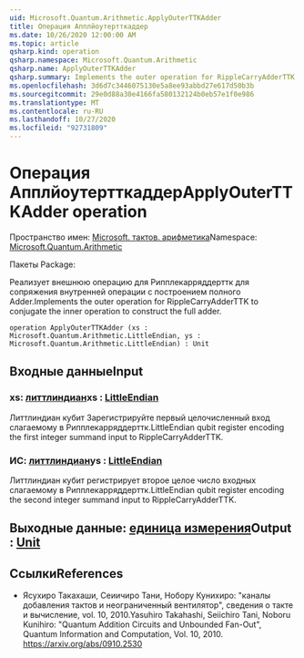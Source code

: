 ```yaml
---
uid: Microsoft.Quantum.Arithmetic.ApplyOuterTTKAdder
title: Операция Апплйоутертткаддер
ms.date: 10/26/2020 12:00:00 AM
ms.topic: article
qsharp.kind: operation
qsharp.namespace: Microsoft.Quantum.Arithmetic
qsharp.name: ApplyOuterTTKAdder
qsharp.summary: Implements the outer operation for RippleCarryAdderTTK to conjugate the inner operation to construct the full adder.
ms.openlocfilehash: 3d6d7c3446075130e5a8ee93abbd27e617d50b3b
ms.sourcegitcommit: 29e0d88a30e4166fa580132124b0eb57e1f0e986
ms.translationtype: MT
ms.contentlocale: ru-RU
ms.lasthandoff: 10/27/2020
ms.locfileid: "92731809"
---
```

# <a name="applyouterttkadder-operation"></a><span data-ttu-id="372b6-102">Операция Апплйоутертткаддер</span><span class="sxs-lookup"><span data-stu-id="372b6-102">ApplyOuterTTKAdder operation</span></span>

<span data-ttu-id="372b6-103">Пространство имен: [Microsoft. тактов. арифметика](xref:Microsoft.Quantum.Arithmetic)</span><span class="sxs-lookup"><span data-stu-id="372b6-103">Namespace: [Microsoft.Quantum.Arithmetic](xref:Microsoft.Quantum.Arithmetic)</span></span>

<span data-ttu-id="372b6-104">Пакеты [](https://nuget.org/packages/)</span><span class="sxs-lookup"><span data-stu-id="372b6-104">Package: [](https://nuget.org/packages/)</span></span>


<span data-ttu-id="372b6-105">Реализует внешнюю операцию для Рипплекарряддерттк для сопряжения внутренней операции с построением полного Adder.</span><span class="sxs-lookup"><span data-stu-id="372b6-105">Implements the outer operation for RippleCarryAdderTTK to conjugate the inner operation to construct the full adder.</span></span>

```qsharp
operation ApplyOuterTTKAdder (xs : Microsoft.Quantum.Arithmetic.LittleEndian, ys : Microsoft.Quantum.Arithmetic.LittleEndian) : Unit
```


## <a name="input"></a><span data-ttu-id="372b6-106">Входные данные</span><span class="sxs-lookup"><span data-stu-id="372b6-106">Input</span></span>

### <a name="xs--littleendian"></a><span data-ttu-id="372b6-107">xs: [литтлиндиан](xref:Microsoft.Quantum.Arithmetic.LittleEndian)</span><span class="sxs-lookup"><span data-stu-id="372b6-107">xs : [LittleEndian](xref:Microsoft.Quantum.Arithmetic.LittleEndian)</span></span>

<span data-ttu-id="372b6-108">Литтлиндиан кубит Зарегистрируйте первый целочисленный вход слагаемому в Рипплекарряддерттк.</span><span class="sxs-lookup"><span data-stu-id="372b6-108">LittleEndian qubit register encoding the first integer summand input to RippleCarryAdderTTK.</span></span>


### <a name="ys--littleendian"></a><span data-ttu-id="372b6-109">ИС: [литтлиндиан](xref:Microsoft.Quantum.Arithmetic.LittleEndian)</span><span class="sxs-lookup"><span data-stu-id="372b6-109">ys : [LittleEndian](xref:Microsoft.Quantum.Arithmetic.LittleEndian)</span></span>

<span data-ttu-id="372b6-110">Литтлиндиан кубит регистрирует второе целое число входных слагаемому в Рипплекарряддерттк.</span><span class="sxs-lookup"><span data-stu-id="372b6-110">LittleEndian qubit register encoding the second integer summand input to RippleCarryAdderTTK.</span></span>



## <a name="output--unit"></a><span data-ttu-id="372b6-111">Выходные данные: [единица измерения](xref:microsoft.quantum.lang-ref.unit)</span><span class="sxs-lookup"><span data-stu-id="372b6-111">Output : [Unit](xref:microsoft.quantum.lang-ref.unit)</span></span>



## <a name="references"></a><span data-ttu-id="372b6-112">Ссылки</span><span class="sxs-lookup"><span data-stu-id="372b6-112">References</span></span>

- <span data-ttu-id="372b6-113">Ясухиро Такахаши, Сеиичиро Тани, Нобору Кунихиро: "каналы добавления тактов и неограниченный вентилятор", сведения о такте и вычисление, vol. 10, 2010.</span><span class="sxs-lookup"><span data-stu-id="372b6-113">Yasuhiro Takahashi, Seiichiro Tani, Noboru Kunihiro: "Quantum Addition Circuits and Unbounded Fan-Out", Quantum Information and Computation, Vol. 10, 2010.</span></span>
  https://arxiv.org/abs/0910.2530